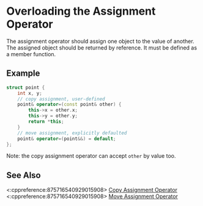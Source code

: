 # Overloading the Assignment Operator

The assignment operator should assign one object to the value of another.
The assigned object should be returned by reference.
It must be defined as a member function.

## Example
```cpp
struct point {
    int x, y;
    // copy assignment, user-defined
    point& operator=(const point& other) {
        this->x = other.x;
        this->y = other.y;
        return *this;
    }
    // move assignment, explicitly defaulted
    point& operator=(point&&) = default;
};
```

Note: the copy assignment operator can accept `other` by value too.

## See Also

<:cppreference:875716540929015908>
[Copy Assignment Operator](https://en.cppreference.com/w/cpp/language/copy_assignment)
<:cppreference:875716540929015908>
[Move Assignment Operator](https://en.cppreference.com/w/cpp/language/move_assignment)
